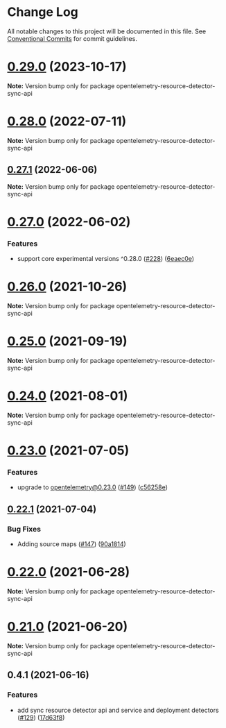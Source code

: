 # Change Log

All notable changes to this project will be documented in this file.
See [Conventional Commits](https://conventionalcommits.org) for commit guidelines.

# [0.29.0](https://github.com/aspecto-io/opentelemetry-ext-js/compare/opentelemetry-resource-detector-sync-api@0.28.0...opentelemetry-resource-detector-sync-api@0.29.0) (2023-10-17)

**Note:** Version bump only for package opentelemetry-resource-detector-sync-api





# [0.28.0](https://github.com/aspecto-io/opentelemetry-ext-js/compare/opentelemetry-resource-detector-sync-api@0.27.1...opentelemetry-resource-detector-sync-api@0.28.0) (2022-07-11)

**Note:** Version bump only for package opentelemetry-resource-detector-sync-api





## [0.27.1](https://github.com/aspecto-io/opentelemetry-ext-js/compare/opentelemetry-resource-detector-sync-api@0.27.0...opentelemetry-resource-detector-sync-api@0.27.1) (2022-06-06)

**Note:** Version bump only for package opentelemetry-resource-detector-sync-api





# [0.27.0](https://github.com/aspecto-io/opentelemetry-ext-js/compare/opentelemetry-resource-detector-sync-api@0.26.0...opentelemetry-resource-detector-sync-api@0.27.0) (2022-06-02)


### Features

* support core experimental versions ^0.28.0 ([#228](https://github.com/aspecto-io/opentelemetry-ext-js/issues/228)) ([6eaec0e](https://github.com/aspecto-io/opentelemetry-ext-js/commit/6eaec0e6509edf066c6feb63504d4e9dd309c5ae))





# [0.26.0](https://github.com/aspecto-io/opentelemetry-ext-js/compare/opentelemetry-resource-detector-sync-api@0.25.0...opentelemetry-resource-detector-sync-api@0.26.0) (2021-10-26)

**Note:** Version bump only for package opentelemetry-resource-detector-sync-api





# [0.25.0](https://github.com/aspecto-io/opentelemetry-ext-js/compare/opentelemetry-resource-detector-sync-api@0.24.0...opentelemetry-resource-detector-sync-api@0.25.0) (2021-09-19)

**Note:** Version bump only for package opentelemetry-resource-detector-sync-api





# [0.24.0](https://github.com/aspecto-io/opentelemetry-ext-js/compare/opentelemetry-resource-detector-sync-api@0.23.0...opentelemetry-resource-detector-sync-api@0.24.0) (2021-08-01)

**Note:** Version bump only for package opentelemetry-resource-detector-sync-api





# [0.23.0](https://github.com/aspecto-io/opentelemetry-ext-js/compare/opentelemetry-resource-detector-sync-api@0.22.1...opentelemetry-resource-detector-sync-api@0.23.0) (2021-07-05)


### Features

* upgrade to opentelemetry@0.23.0 ([#149](https://github.com/aspecto-io/opentelemetry-ext-js/issues/149)) ([c56258e](https://github.com/aspecto-io/opentelemetry-ext-js/commit/c56258eba8885fa7ac9a2d26e4860c30f33fe513))





## [0.22.1](https://github.com/aspecto-io/opentelemetry-ext-js/compare/opentelemetry-resource-detector-sync-api@0.22.0...opentelemetry-resource-detector-sync-api@0.22.1) (2021-07-04)


### Bug Fixes

* Adding source maps ([#147](https://github.com/aspecto-io/opentelemetry-ext-js/issues/147)) ([90a1814](https://github.com/aspecto-io/opentelemetry-ext-js/commit/90a1814f30b1fbc78a10e6f9e2f7acd7d798e53a))





# [0.22.0](https://github.com/aspecto-io/opentelemetry-ext-js/compare/opentelemetry-resource-detector-sync-api@0.21.0...opentelemetry-resource-detector-sync-api@0.22.0) (2021-06-28)

**Note:** Version bump only for package opentelemetry-resource-detector-sync-api





# [0.21.0](https://github.com/aspecto-io/opentelemetry-ext-js/compare/opentelemetry-resource-detector-sync-api@0.4.1...opentelemetry-resource-detector-sync-api@0.21.0) (2021-06-20)

**Note:** Version bump only for package opentelemetry-resource-detector-sync-api





## 0.4.1 (2021-06-16)


### Features

* add sync resource detector api and service and deployment detectors ([#129](https://github.com/aspecto-io/opentelemetry-ext-js/issues/129)) ([17d63f8](https://github.com/aspecto-io/opentelemetry-ext-js/commit/17d63f87e8103fecd9f6f906eed9931e2f5a4aaa))
